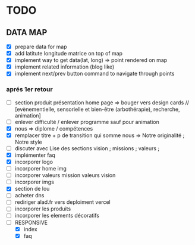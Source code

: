 # TODO

## DATA MAP

- [x] prepare data for map
- [x] add latitute longitude matrice on top of map
- [x] implement way to get data(lat, long) => point rendered on map
- [x] implement related information (blog like)
- [x] implement next/prev button command to navigate through points

### aprés 1er retour

- [ ] section produit présentation home page => bouger vers design cards // [evènementielle, sensorielle et bien-être (arbothérapie), recherche, animation]
- [ ] enlever difficulté / enlever programme sauf pour animation
- [x] nous => diplome / compétences
- [x] remplacer titre + p de transition qui somme nous => Notre originalité ; Notre style
- [ ] discuter avec Lise des sections vision ; missions ; valeurs ;
- [x] implémenter faq
- [x] incorporer logo
- [ ] incorporer home img
- [ ] incorporer valeurs mission valeurs vision
- [ ] incorporer imgs
- [x] section de lou
- [ ] acheter dns
- [ ] rediriger alad.fr vers deploiment vercel
- [ ] incorporer les produits
- [ ] incorporer les elements décoratifs
- [ ] RESPONSIVE
  - [x] index
  - [x] faq
